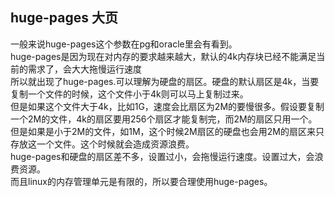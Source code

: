 ## huge-pages 大页
一般来说huge-pages这个参数在pg和oracle里会有看到。  
huge-pages是因为现在对内存的要求越来越大，默认的4k内存块已经不能满足当前的需求了，会大大拖慢运行速度  
所以就出现了huge-pages.可以理解为硬盘的扇区。硬盘的默认扇区是4k，当要复制一个文件的时候，这个文件小于4k则可以马上复制过来。  
但是如果这个文件大于4k，比如1G，速度会比扇区为2M的要慢很多。假设要复制一个2M的文件，4k的扇区要用256个扇区才能复制完，而2M的扇区只用一个。但是如果是小于2M的文件，如1M，这个时候2M扇区的硬盘也会用2M的扇区来只存放这一个文件。这个时候就会造成资源浪费。  
huge-pages和硬盘的扇区差不多，设置过小，会拖慢运行速度。设置过大，会浪费资源。  
而且linux的内存管理单元是有限的，所以要合理使用huge-pages。
